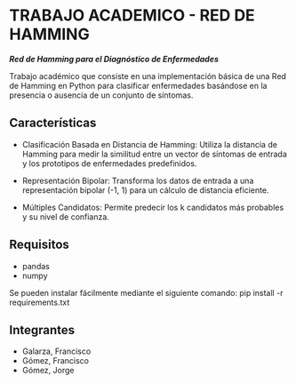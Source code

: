 # TRABAJO ACADEMICO - RED DE HAMMING

_**Red de Hamming para el Diagnóstico de Enfermedades**_

Trabajo académico que consiste en una implementación básica de una Red de Hamming en Python para clasificar
enfermedades basándose en la presencia o ausencia de un conjunto de síntomas.

## Características

- Clasificación Basada en Distancia de Hamming: Utiliza la distancia de Hamming para medir la similitud entre un vector de síntomas de entrada y los prototipos de enfermedades predefinidos.

- Representación Bipolar: Transforma los datos de entrada a una representación bipolar (-1, 1) para un cálculo de distancia eficiente.

- Múltiples Candidatos: Permite predecir los k candidatos más probables y su nivel de confianza.

## Requisitos

- pandas
- numpy

Se pueden instalar fácilmente mediante el siguiente comando: pip install -r requirements.txt

## Integrantes

- Galarza, Francisco
- Gómez, Francisco
- Gómez, Jorge
